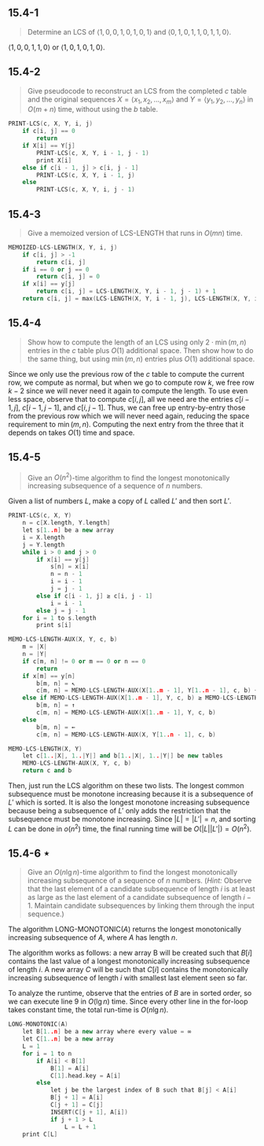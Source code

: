## 15.4-1

> Determine an $\text{LCS}$ of $\langle 1, 0, 0, 1, 0, 1, 0, 1 \rangle$ and $\langle 0, 1, 0, 1, 1, 0, 1, 1, 0 \rangle$.

$\langle 1, 0, 0, 1, 1, 0 \rangle$ or $\langle 1, 0, 1, 0, 1, 0 \rangle$.

## 15.4-2

> Give pseudocode to reconstruct an $\text{LCS}$ from the completed $c$ table and the original sequences $X = \langle x_1, x_2, \ldots, x_m \rangle$ and $Y = \langle y_1, y_2, \ldots, y_n \rangle$ in $O(m + n)$ time, without using the $b$ table.

```cpp
PRINT-LCS(c, X, Y, i, j)
    if c[i, j] == 0
        return
    if X[i] == Y[j]
        PRINT-LCS(c, X, Y, i - 1, j - 1)
        print X[i]
    else if c[i - 1, j] > c[i, j - 1]
        PRINT-LCS(c, X, Y, i - 1, j)
    else
        PRINT-LCS(c, X, Y, i, j - 1)
```

## 15.4-3

> Give a memoized version of $\text{LCS-LENGTH}$ that runs in $O(mn)$ time.

```cpp
MEMOIZED-LCS-LENGTH(X, Y, i, j)
    if c[i, j] > -1
        return c[i, j]
    if i == 0 or j == 0
        return c[i, j] = 0
    if x[i] == y[j]
        return c[i, j] = LCS-LENGTH(X, Y, i - 1, j - 1) + 1
    return c[i, j] = max(LCS-LENGTH(X, Y, i - 1, j), LCS-LENGTH(X, Y, i, j - 1))
```

## 15.4-4

> Show how to compute the length of an $\text{LCS}$ using only $2 \cdot \min(m, n)$ entries in the $c$ table plus $O(1)$ additional space. Then show how to do the same thing, but using $\min(m, n)$ entries plus $O(1)$ additional space.

Since we only use the previous row of the $c$ table to compute the current row, we compute as normal, but when we go to compute row $k$, we free row $k - 2$ since we will never need it again to compute the length. To use even less space, observe that to compute $c[i, j]$, all we need are the entries $c[i − 1, j]$, $c[i − 1, j − 1]$, and $c[i, j − 1]$. Thus, we can free up entry-by-entry those from the previous row which we will never need again, reducing the space requirement to $\min(m, n)$. Computing the next entry from the three that it depends on takes $O(1)$ time and space.

## 15.4-5

> Give an $O(n^2)$-time algorithm to find the longest monotonically increasing subsequence of a sequence of $n$ numbers.

Given a list of numbers $L$, make a copy of $L$ called $L'$ and then sort $L'$.

```cpp
PRINT-LCS(c, X, Y)
    n = c[X.length, Y.length]
    let s[1..n] be a new array
    i = X.length
    j = Y.length
    while i > 0 and j > 0
        if x[i] == y[j]
            s[n] = x[i]
            n = n - 1
            i = i - 1
            j = j - 1
        else if c[i - 1, j] ≥ c[i, j - 1]
            i = i - 1
        else j = j - 1
    for i = 1 to s.length
        print s[i]
```

```cpp
MEMO-LCS-LENGTH-AUX(X, Y, c, b)
    m = |X|
    n = |Y|
    if c[m, n] != 0 or m == 0 or n == 0
        return
    if x[m] == y[n]
        b[m, n] = ↖
        c[m, n] = MEMO-LCS-LENGTH-AUX(X[1..m - 1], Y[1..n - 1], c, b) + 1
    else if MEMO-LCS-LENGTH-AUX(X[1..m - 1], Y, c, b) ≥ MEMO-LCS-LENGTH-AUX(X, Y[1..n - 1], c, b)
        b[m, n] = ↑
        c[m, n] = MEMO-LCS-LENGTH-AUX(X[1..m - 1], Y, c, b)
    else
        b[m, n] = ←
        c[m, n] = MEMO-LCS-LENGTH-AUX(X, Y[1..n - 1], c, b)
```

```cpp
MEMO-LCS-LENGTH(X, Y)
    let c[1..|X|, 1..|Y|] and b[1..|X|, 1..|Y|] be new tables
    MEMO-LCS-LENGTH-AUX(X, Y, c, b)
    return c and b
```

Then, just run the $\text{LCS}$ algorithm on these two lists. The longest common subsequence must be monotone increasing because it is a subsequence of $L'$ which is sorted. It is also the longest monotone increasing subsequence because being a subsequence of $L'$ only adds the restriction that the subsequence must be monotone increasing. Since $|L| = |L'| = n$, and sorting $L$ can be done in $o(n^2)$ time, the final running time will be $O(|L||L'|) = O(n^2)$.

## 15.4-6 $\star$

> Give an $O(n\lg n)$-time algorithm to find the longest monotonically increasing subsequence of a sequence of $n$ numbers. ($\textit{Hint:}$ Observe that the last element of a candidate subsequence of length $i$ is at least as large as the last element of a candidate subsequence of length $i - 1$. Maintain candidate subsequences by linking them through the input sequence.)

The algorithm $\text{LONG-MONOTONIC}(A)$ returns the longest monotonically increasing subsequence of $A$, where $A$ has length $n$.

The algorithm works as follows: a new array B will be created such that $B[i]$ contains the last value of a longest monotonically increasing subsequence of length $i$. A new array $C$ will be such that $C[i]$ contains the monotonically increasing subsequence of length $i$ with smallest last element seen so far.

To analyze the runtime, observe that the entries of $B$ are in sorted order, so we can execute line 9 in $O(\lg n)$ time. Since every other line in the for-loop takes constant time, the total run-time is $O(n\lg n)$.

```cpp
LONG-MONOTONIC(A)
    let B[1..n] be a new array where every value = ∞
    let C[1..n] be a new array
    L = 1
    for i = 1 to n
        if A[i] < B[1]
            B[1] = A[i]
            C[1].head.key = A[i]
        else
            let j be the largest index of B such that B[j] < A[i]
            B[j + 1] = A[i]
            C[j + 1] = C[j]
            INSERT(C[j + 1], A[i])
            if j + 1 > L
                L = L + 1
    print C[L]
```
